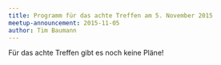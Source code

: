 ```yaml
---
title: Programm für das achte Treffen am 5. November 2015
meetup-announcement: 2015-11-05
author: Tim Baumann
---
```


Für das achte Treffen gibt es noch keine Pläne!